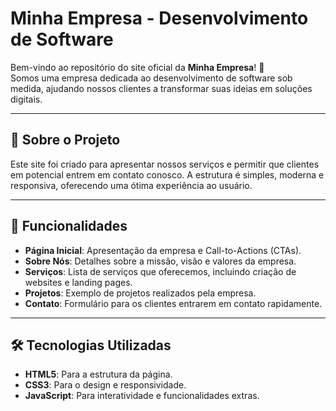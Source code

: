 # Minha Empresa - Desenvolvimento de Software

Bem-vindo ao repositório do site oficial da **Minha Empresa**! 🚀  
Somos uma empresa dedicada ao desenvolvimento de software sob medida, ajudando nossos clientes a transformar suas ideias em soluções digitais.

---

## 📖 Sobre o Projeto

Este site foi criado para apresentar nossos serviços e permitir que clientes em potencial entrem em contato conosco. A estrutura é simples, moderna e responsiva, oferecendo uma ótima experiência ao usuário.

---

## 🌟 Funcionalidades

- **Página Inicial**: Apresentação da empresa e Call-to-Actions (CTAs).  
- **Sobre Nós**: Detalhes sobre a missão, visão e valores da empresa.  
- **Serviços**: Lista de serviços que oferecemos, incluindo criação de websites e landing pages.  
- **Projetos**: Exemplo de projetos realizados pela empresa.  
- **Contato**: Formulário para os clientes entrarem em contato rapidamente.

---

## 🛠️ Tecnologias Utilizadas

- **HTML5**: Para a estrutura da página.  
- **CSS3**: Para o design e responsividade.  
- **JavaScript**: Para interatividade e funcionalidades extras.  

